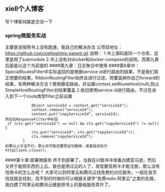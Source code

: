 ## xiell个人博客
写个博客纯属是交流一下
### spring微服务实战
主要是说按照书上没有跑通，我自己的解决办法
父项目地址：https://github.com/xiellggl/mis-parent.git
说明：
1.书上源码是同一个仓库，这里是用了submodule
2.书上没有对docker和docker-compose的说明，而第九章后面是以这个为前提的
####第九章：日志聚合中使用
####第6章中：SpecialRoutesFilter中实际返回的是根据service id进行路由的结果，不是我们真正想要的结果，RibbonRoutingFilter始终会进行过滤，而覆盖掉你自己forward的结果，有两种解决方法
1.使用静态路由，并设置context.setRouteHost(null);防止SimpleHostRoutingFilter对结果覆盖
2.依旧使用service id进行路由，不过在进入到下一个route类型filter之前设置
```
            Object serviceId = context.get("serviceId");
            context.remove("serviceId");
            context.put("copyServiceId", serviceId);
然后在ResponseFilter中补回
 if (ctx.get("serviceId") == null && ctx.get("copyServiceId") != null) {
            ctx.put("serviceId", ctx.get("copyServiceId"));
            ctx.remove("copyServiceId");
        }
如果以上方法不行，那么你可能还要把这句删掉，或者延迟执行
httpClient.close();
```
####第十章:部署微服务
终于到部署了，当我在兴致冲冲准备白嫖亚马逊，然后又终于能把东西扔上云，我也是用过云的人了，发现要信用卡才能注册，那么没有信用卡的怎么办呢？
大家可以到阿里云和腾讯云找免费的对应服务，一般在首页找找就会找到，找不到的时候你可以根据关键字"免费redis 阿里云"之类的去搜，我白嫖了阿里云和腾讯云硬是把书上的基础服务弄齐了。

